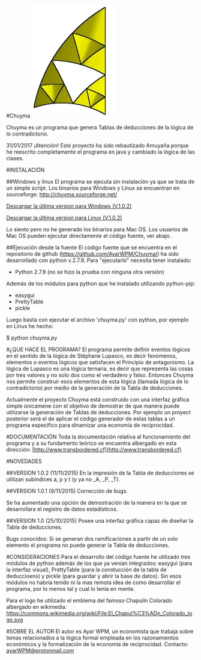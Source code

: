 #Chuyma
![Chuyma](https://github.com/AyarWPM/Chuyma/blob/master/logo.png?raw=true)

Chuyma es un programa que genera Tablas de deducciones de la lógica de lo contradictorio.

31/01/2017
¡Atención! Este proyecto ha sido rebautizado Amuyaña porque he reescrito completamente el programa en java y cambiado la lógica de las clases.

#INSTALACIÓN

##Windows y linux
El programa se ejecuta sin instalación ya que se trata de un simple script. Los binarios para Windows y Linux se encuentran en sourceforge: http://chuyma.sourceforge.net/

[Descargar la última version para Windows (V.1.0.2)](http://sourceforge.net/projects/chuyma/files/Windows/chuyma_v.1.0.2.exe/download)

[Descargar la última version para Linux (V.1.0.2)](http://sourceforge.net/projects/chuyma/files/Linux/chuyma_v.1.0.2/download)

Lo siento pero no he generado los binarios para Mac OS. Los usuarios de Mac OS pueden ejecutar directamente el código fuente, ver abajo.

##Ejecución desde la fuente
El código fuente que se encuentra en el repositorio de github (https://github.com/AyarWPM/Chuyma/) ha sido desarrollado con python v.2.7.9. Para "ejecutarlo" necesita tener instalado:

* Python 2.7.9 (no se hizo la prueba con ninguna otra versión)

Además de los módulos para python que he instalado utilizando python-pip:

* easygui
* PrettyTable
* pickle

Luego basta con ejecutar el archivo 'chuyma.py' con python, por ejemplo en Linux he hecho:

$ python chuyma.py

#¿QUE HACE EL PROGRAMA?
El programa permite definir eventos lógicos en el sentido de la lógica de Stéphane Lupasco, es decir fenómenos, elementos o eventos lógicos que satisfacen el Principio de antagonismo. La lógica de Lupasco es una lógica ternaria, es decir que representa las cosas por tres valores y no solo dos como el verdadero y falso. Entonces Chuyma nos permite construir esos elementos de esta lógica (llamada lógica de lo contradictorio) por medio de la generación de la Tabla de deducciones.

Actualmente el proyecto Chuyma está construido con una interfaz gráfica simple únicamene con el objetivo de demostrar de que manera puede utilizarse la generación de Tablas de deducciones. Por ejemplo un proyect posterior será el de aplicar el código generador de estas tablas a un programa específico para dinamizar una economía de reciprocidad.

#DOCUMENTACIÓN
Toda la documentación relativa al funcionamiento del programa y a su fundamento teórico se encuentra albergado en esta dirección: [http://www.transbordered.cf](http://www.transbordered.cf)

#NOVEDADES

##VERSION 1.0.2 (11/11/2015)
En la impresión de la Tabla de deducciones se utilizan subíndices a, p y t (y ya no _A, _P, _T).

##VERSION 1.0.1 (9/11/2015)
Corrección de bugs.

Se ha aumentado una opción de demostración de la manera en la que se desarrollara el registro de datos estadísticos.

##VERSION 1.0 (25/10/2015)
Posee una interfaz gráfica capaz de diseñar la Tabla de deducciones.

Bugs conocidos: Si se generan dos ramificaciones a partir de un solo elemento el programa no puede generar la Tabla de deducciones.

#CONSIDERACIONES
Para el desarrollo del código fuente he utilizado tres módulos de python además de los que ya venían integrados: easygui (para la interfaz visual), PrettyTable (para la constucción de la tabla de deduccioens) y pickle (para guardar y abrir la base de datos). Sin esos módulos no habría tenido ni la mas remota idea de como desarrollar el programa, por lo menos tal y cual lo tenía en mente.

Para el logo he utilizado el emblema del famoso Chapulín Colorado albergado en wikimedia: https://commons.wikimedia.org/wiki/File:El_Chapul%C3%ADn_Colorado_logo.svg

#SOBRE EL AUTOR
El autor es Ayar WPM, un economista que trabaja sobre temas relacionados a la lógica formal empleada en los razonamientos económicos y la formalización de la economía de reciprocidad. Contacto: ayarWPM@protonmail.com
